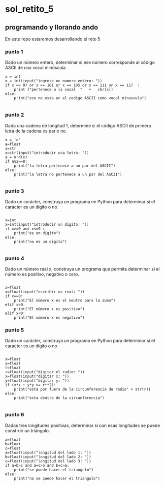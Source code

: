 # sol_retito_5
## programando y llorando ando

En este repo estaremos desarrollando el reto 5
### punto 1
Dado un número entero, determinar si ese número corresponde al código ASCII de una vocal minúscula.

```pseudocode
x = int
x = int(input("ingrese un numero entero: "))
if x == 97 or x == 101 or x == 105 or x == 111 or x == 117  :
    print ("pertenece a la vocal  "   +   chr(x))
else: 
    print("eso no esta en el codigo ASCII como vocal minuscula")


```

### punto 2
Dada una cadena de longitud 1, determine si el código ASCII de primera letra de la cadena es par o no.

```pseudocode
x = 'e'
a=float
x=str
x=str(input("introducir una letra: "))
a = ord(x) 
if a%2==0:
    print("la letra pertenece a un par del ASCII")
else:
    print("la letra no pertenece a un par del ASCII")    


```

### punto 3

Dado un carácter, construya un programa en Python para determinar si el carácter es un dígito o no.

```pseudocode

x=int
x=int(input("introducir un digito: "))
if x>=0 and x<=9 :
    print("es un digito")
else:
    print("no es un digito")    


```

### punto 4

Dado un número real x, construya un programa que permita determinar si el número es positivo, negativo o cero. 

```pseudocode

x=float
x=float(input("escribir un real: "))
if x==0:
    print("El número x es el neutro para la suma")
elif x>0:
    print("El número x es positivo")
elif x<0:
    print("El número x es negativo")

```


### punto 5

Dado un carácter, construya un programa en Python para determinar si el carácter es un dígito o no.

```pseudocode

x=float
y=float
r=float
r=float(input("digitar el radio: "))
x=float(input("digitar x: "))
y=float(input("digitar y: "))
if (x*x + y*y >= r**2):
    print("esta por fuera de la circunferencia de radio" + str(r))
else:
    print("esta dentro de la circunferencia")  


```


### punto 6

Dadas tres longitudes positivas, determinar si con esas longitudes se puede construir un triángulo.

```pseudocode
a=float
b=float
c=float
a=float(input("longitud del lado 1: "))
b=float(input("longitud del lado 2: "))
c=float(input("longitud del lado 3: "))
if a+b>c and a+c>b and b+c>a:
    print("se puede hacer el triangulo")
else:
    print("no se puede hacer el triangulo")   


```


